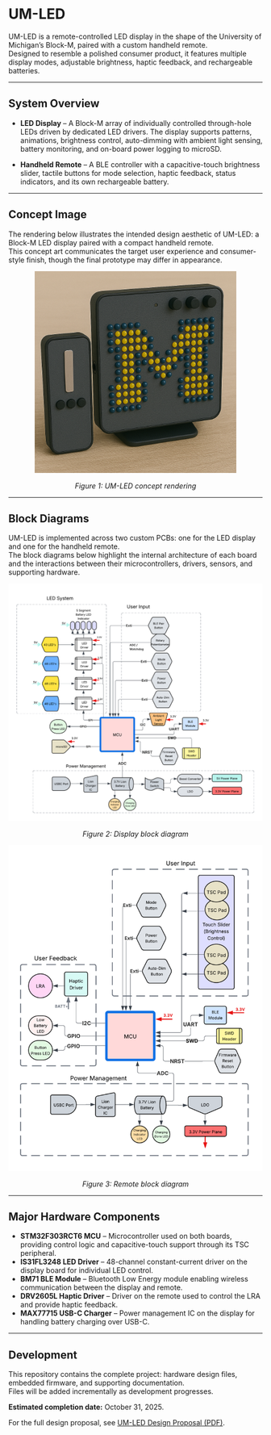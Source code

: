 # UM-LED

UM-LED is a remote-controlled LED display in the shape of the University of Michigan’s Block-M, paired with a custom handheld remote.  
Designed to resemble a polished consumer product, it features multiple display modes, adjustable brightness, haptic feedback, and rechargeable batteries.

---

## System Overview

- **LED Display** – A Block-M array of individually controlled through-hole LEDs driven by dedicated LED drivers. The display supports patterns, animations, brightness control, auto-dimming with ambient light sensing, battery monitoring, and on-board power logging to microSD.  

- **Handheld Remote** – A BLE controller with a capacitive-touch brightness slider, tactile buttons for mode selection, haptic feedback, status indicators, and its own rechargeable battery.

---

## Concept Image

The rendering below illustrates the intended design aesthetic of UM-LED: a Block-M LED display paired with a compact handheld remote.  
This concept art communicates the target user experience and consumer-style finish, though the final prototype may differ in appearance.  

<p align="center">
  <img src="https://github.com/zachmilan/UM-LED/raw/main/images/final_proto_img.png" alt="UM-LED concept rendering" width="400"/>
</p>
<p align="center"><em>Figure 1: UM-LED concept rendering</em></p>

---

## Block Diagrams

UM-LED is implemented across two custom PCBs: one for the LED display and one for the handheld remote.  
The block diagrams below highlight the internal architecture of each board and the interactions between their microcontrollers, drivers, sensors, and supporting hardware.

<p align="center">
  <img src="https://github.com/zachmilan/UM-LED/raw/main/images/Display%20Block%20Diagram%20(2).png" alt="Display block diagram" width="600"/>
</p>
<p align="center"><em>Figure 2: Display block diagram</em></p>

<p align="center">
  <img src="https://github.com/zachmilan/UM-LED/raw/main/images/Remote%20Block%20Diagram%20(2).png" alt="Remote block diagram" width="600"/>
</p>
<p align="center"><em>Figure 3: Remote block diagram</em></p>

---

## Major Hardware Components

- **STM32F303RCT6 MCU** – Microcontroller used on both boards, providing control logic and capacitive-touch support through its TSC peripheral.  
- **IS31FL3248 LED Driver** – 48-channel constant-current driver on the display board for individual LED control.  
- **BM71 BLE Module** – Bluetooth Low Energy module enabling wireless communication between the display and remote.  
- **DRV2605L Haptic Driver** – Driver on the remote used to control the LRA and provide haptic feedback.  
- **MAX77715 USB-C Charger** – Power management IC on the display for handling battery charging over USB-C.  

---

## Development

This repository contains the complete project: hardware design files, embedded firmware, and supporting documentation.  
Files will be added incrementally as development progresses.  

**Estimated completion date:** October 31, 2025.  

For the full design proposal, see [UM-LED Design Proposal (PDF)](docs/UM-LED%20Design%20Proposal.pdf).
